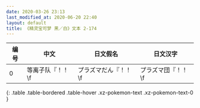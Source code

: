 ```yaml
---
date: 2020-03-26 23:13
last_modified_at: 2020-06-20 22:40
layout: default
title: 《精灵宝可梦 黑／白》文本 2-174
---
```

| 编号 | 中文 | 日文假名 | 日文汉字 |
| ---- | ---- | ---- | --- |
| 0 | 等离子队『！！\f | プラズマだん『！！\f | プラズマ団『！！\f |
{: .table .table-bordered .table-hover .xz-pokemon-text .xz-pokemon-text-0 }